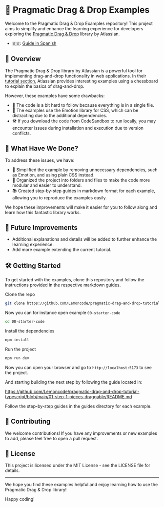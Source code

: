 # 🧩 Pragmatic Drag & Drop Examples

Welcome to the Pragmatic Drag & Drop Examples repository! This project aims to simplify and enhance the learning experience for developers exploring the [Pragmatic Drag & Drop](https://github.com/atlassian/pragmatic-drag-and-drop) library by Atlassian.

- 🇪🇸: [Guide in Spanish](https://github.com/Lemoncode/pragmatic-drag-and-drop-tutorial-typescript/blob/main/README_ES.md)

## 📝 Overview

The Pragmatic Drag & Drop library by Atlassian is a powerful tool for implementing drag-and-drop functionality in web applications. In their [tutorial section](https://atlassian.design/components/pragmatic-drag-and-drop/tutorial), Atlassian provides interesting examples using a chessboard to explain the basics of drag-and-drop.

However, these examples have some drawbacks:

- 📄 The code is a bit hard to follow because everything is in a single file.
- 💄 The examples use the Emotion library for CSS, which can be distracting due to the additional dependencies.
- 🛠️ If you download the code from CodeSandbox to run locally, you may encounter issues during installation and execution due to version conflicts.

## 🔧 What Have We Done?

To address these issues, we have:

- 🧹 Simplified the example by removing unnecessary dependencies, such as Emotion, and using plain CSS instead.
- 📂 Organized the project into folders and files to make the code more modular and easier to understand.
- 📚 Created step-by-step guides in markdown format for each example, allowing you to reproduce the examples easily.

We hope these improvements will make it easier for you to follow along and learn how this fantastic library works.

## 🔮 Future Improvements

- Additional explanations and details will be added to further enhance the learning experience.
- Add more example extending the current tutorial.

## 🛠️ Getting Started

To get started with the examples, clone this repository and follow the instructions provided in the respective markdown guides.

Clone the repo

```sh
git clone https://github.com/Lemoncode/pragmatic-drag-and-drop-tutorial-typescript.git
```

Now you can for instance open example `00-starter-code`

```sh
cd 00-starter-code
```

Install the dependencies

```sh
npm install
```

Run the project

```sh
npm run dev
```

Now you can open your browser and go to `http://localhost:5173` to see the project.

And starting building the next step by following the guide located in:

https://github.com/Lemoncode/pragmatic-drag-and-drop-tutorial-typescript/blob/main/01-step-1-pieces-draggable/README.md

Follow the step-by-step guides in the guides directory for each example.

## 🤝 Contributing

We welcome contributions! If you have any improvements or new examples to add, please feel free to open a pull request.

## 📜 License

This project is licensed under the MIT License - see the LICENSE file for details.

---

We hope you find these examples helpful and enjoy learning how to use the Pragmatic Drag & Drop library!

Happy coding!
